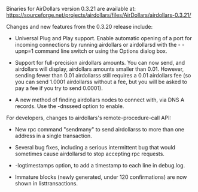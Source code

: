 Binaries for AirDollars version 0.3.21 are available at:
  https://sourceforge.net/projects/airdollars/files/AirDollars/airdollars-0.3.21/

Changes and new features from the 0.3.20 release include:

* Universal Plug and Play support.  Enable automatic opening of a port for incoming connections by running airdollars or airdollarsd with the - -upnp=1 command line switch or using the Options dialog box.

* Support for full-precision airdollars amounts.  You can now send, and airdollars will display, airdollars amounts smaller than 0.01.  However, sending fewer than 0.01 airdollarss still requires a 0.01 airdollars fee (so you can send 1.0001 airdollarss without a fee, but you will be asked to pay a fee if you try to send 0.0001).

* A new method of finding airdollars nodes to connect with, via DNS A records. Use the -dnsseed option to enable.

For developers, changes to airdollars's remote-procedure-call API:

* New rpc command "sendmany" to send airdollarss to more than one address in a single transaction.

* Several bug fixes, including a serious intermittent bug that would sometimes cause airdollarsd to stop accepting rpc requests. 

* -logtimestamps option, to add a timestamp to each line in debug.log.

* Immature blocks (newly generated, under 120 confirmations) are now shown in listtransactions.
